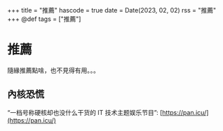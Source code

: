 +++
title = "推薦"
hascode = true
date = Date(2023, 02, 02)
rss = "推薦"
+++
@def tags = ["推薦"]

# 推薦
隨緣推薦點啥，也不見得有用。。。

## 內核恐慌

“一档号称硬核却也没什么干货的 IT 技术主题娱乐节目”: [https://pan.icu/](https://pan.icu/)

